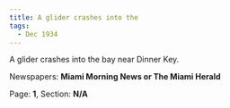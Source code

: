 ```yaml
---  
title: A glider crashes into the  
tags:  
  - Dec 1934  
---  
```

  
A glider crashes into the bay near Dinner Key.  
  
Newspapers: **Miami Morning News or The Miami Herald**  
  
Page: **1**, Section: **N/A** 
